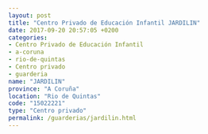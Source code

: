 ```yaml
---
layout: post
title: "Centro Privado de Educación Infantil JARDILIN"
date: 2017-09-20 20:57:05 +0200
categories:
- Centro Privado de Educación Infantil
- a-coruna
- rio-de-quintas
- Centro privado
- guarderia
name: "JARDILIN"
province: "A Coruña"
location: "Rio de Quintas"
code: "15022221"
type: "Centro privado"
permalink: /guarderias/jardilin.html
---
```

